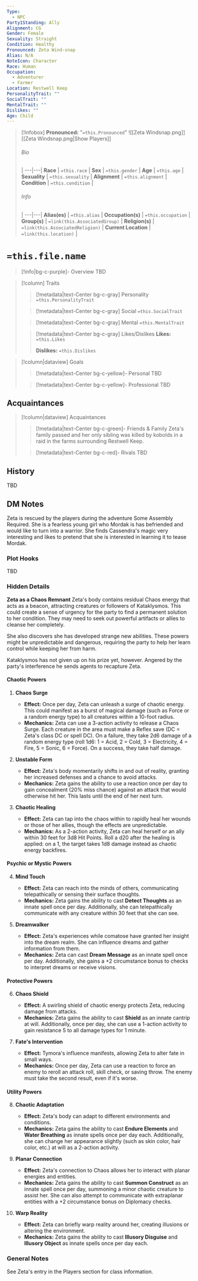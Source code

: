 ```yaml
---
Type:
  - NPC
Party1Standing: Ally
Alignment: CG
Gender: Female
Sexuality: Straight
Condition: Healthy
Pronounced: Zeta Wind-snap
Alias: N/A
NoteIcon: Character
Race: Human
Occupation:
  - Adventurer
  - Farmer
Location: Restwell Keep
PersonalityTrait: ""
SocialTrait: ""
MentalTrait: ""
Dislikes: ""
Age: Child
---
```

> [!infobox]
> **Pronounced:**  "`=this.Pronounced`"
![[Zeta Windsnap.png]]
[[Zeta Windsnap.png|Show Players]]
> ###### Bio
>  |
> ---|---|
> **Race** | `=this.race` |
> **Sex** | `=this.gender` |
> **Age** | `=this.age` |
> **Sexuality** | `=this.sexuality` |
> **Alignment** | `=this.alignment` |
> **Condition** | `=this.condition` |
> ###### Info
>  |
> ---|---|
> **Alias(es)** | `=this.alias` |
> **Occupation(s)** | `=this.occupation` |
> **Group(s)** | `=link(this.AssociatedGroup)` |
> **Religion(s)** | `=link(this.AssociatedReligion)` |
> **Current Location** | `=link(this.location)` |

# **`=this.file.name`**
> [!info|bg-c-purple]- Overview
TBD

> [!column] Traits
>> [!metadata|text-Center bg-c-gray] Personality
>> `=this.PersonalityTrait`
>
>> [!metadata|text-Center bg-c-gray] Social
>> `=this.SocialTrait`
>
>> [!metadata|text-Center bg-c-gray] Mental
>> `=this.MentalTrait`
>
>> [!metadata|text-Center bg-c-gray] Likes/Dislikes
>> **Likes:** `=this.Likes`
>>
>> **Dislikes:** `=this.Dislikes`

> [!column|dataview] Goals
>> [!metadata|text-Center bg-c-yellow]- Personal
>> TBD
>
>> [!metadata|text-Center bg-c-yellow]- Professional
>> TBD
>

## Acquaintances
> [!column|dataview] Acquaintances
>> [!metadata|text-Center bg-c-green]- Friends & Family
>> Zeta's family passed and her only sibling was killed by kobolds in a raid in the farms surrounding Restwell Keep.
>
>> [!metadata|text-Center bg-c-red]- Rivals
>> TBD
>

## History
TBD

## DM Notes
Zeta is rescued by the players during the adventure Some Assembly Required.  She is a fearless young girl who Mordak is has befriended and would like to turn into a warrior.  She finds Cassendra's magic very interesting and likes to pretend that she is interested in learning it to tease Mordak.

### Plot Hooks
TBD

### Hidden Details

**Zeta as a Chaos Remnant**
Zeta's body contains residual Chaos energy that acts as a beacon, attracting creatures or followers of Kataklysmos. This could create a sense of urgency for the party to find a permanent solution to her condition. They may need to seek out powerful artifacts or allies to cleanse her completely.

She also discovers she has developed strange new abilities. These powers might be unpredictable and dangerous, requiring the party to help her learn control while keeping her from harm. 

Kataklysmos has not given up on his prize yet, however. Angered by the party's interference he sends agents to recapture Zeta. 


#### Chaotic Powers

1. **Chaos Surge**
   - **Effect:** Once per day, Zeta can unleash a surge of chaotic energy. This could manifest as a burst of magical damage (such as Force or a random energy type) to all creatures within a 10-foot radius.
   - **Mechanics:** Zeta can use a 3-action activity to release a Chaos Surge. Each creature in the area must make a Reflex save (DC = Zeta's class DC or spell DC). On a failure, they take 2d6 damage of a random energy type (roll 1d6: 1 = Acid, 2 = Cold, 3 = Electricity, 4 = Fire, 5 = Sonic, 6 = Force). On a success, they take half damage.

2. **Unstable Form**
   - **Effect:** Zeta's body momentarily shifts in and out of reality, granting her increased defenses and a chance to avoid attacks.
   - **Mechanics:** Zeta gains the ability to use a reaction once per day to gain concealment (20% miss chance) against an attack that would otherwise hit her. This lasts until the end of her next turn.

3. **Chaotic Healing**
   - **Effect:** Zeta can tap into the chaos within to rapidly heal her wounds or those of her allies, though the effects are unpredictable.
   - **Mechanics:** As a 2-action activity, Zeta can heal herself or an ally within 30 feet for 3d8 Hit Points. Roll a d20 after the healing is applied: on a 1, the target takes 1d8 damage instead as chaotic energy backfires.

#### Psychic or Mystic Powers

4. **Mind Touch**
   - **Effect:** Zeta can reach into the minds of others, communicating telepathically or sensing their surface thoughts.
   - **Mechanics:** Zeta gains the ability to cast **Detect Thoughts** as an innate spell once per day. Additionally, she can telepathically communicate with any creature within 30 feet that she can see.

5. **Dreamwalker**
   - **Effect:** Zeta's experiences while comatose have granted her insight into the dream realm. She can influence dreams and gather information from them.
   - **Mechanics:** Zeta can cast **Dream Message** as an innate spell once per day. Additionally, she gains a +2 circumstance bonus to checks to interpret dreams or receive visions.

#### Protective Powers

6. **Chaos Shield**
   - **Effect:** A swirling shield of chaotic energy protects Zeta, reducing damage from attacks.
   - **Mechanics:** Zeta gains the ability to cast **Shield** as an innate cantrip at will. Additionally, once per day, she can use a 1-action activity to gain resistance 5 to all damage types for 1 minute.

7. **Fate's Intervention**
   - **Effect:** Tymora's influence manifests, allowing Zeta to alter fate in small ways.
   - **Mechanics:** Once per day, Zeta can use a reaction to force an enemy to reroll an attack roll, skill check, or saving throw. The enemy must take the second result, even if it's worse.

#### Utility Powers

8. **Chaotic Adaptation**
   - **Effect:** Zeta's body can adapt to different environments and conditions.
   - **Mechanics:** Zeta gains the ability to cast **Endure Elements** and **Water Breathing** as innate spells once per day each. Additionally, she can change her appearance slightly (such as skin color, hair color, etc.) at will as a 2-action activity.

9. **Planar Connection**
   - **Effect:** Zeta's connection to Chaos allows her to interact with planar energies and entities.
   - **Mechanics:** Zeta gains the ability to cast **Summon Construct** as an innate spell once per day, summoning a minor chaotic creature to assist her. She can also attempt to communicate with extraplanar entities with a +2 circumstance bonus on Diplomacy checks.

10. **Warp Reality**
    - **Effect:** Zeta can briefly warp reality around her, creating illusions or altering the environment.
    - **Mechanics:** Zeta gains the ability to cast **Illusory Disguise** and **Illusory Object** as innate spells once per day each.


### General Notes
See Zeta's entry in the Players section for class information.


